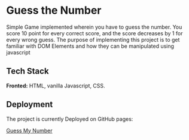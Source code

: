 
# Guess the Number 
Simple Game implemented wherein you have to guess the number. You score
10 point for every correct score, and the score decreases by 1 for every 
wrong guess. The purpose of implementing this project is to get familiar 
with DOM Elements and how they can be manipulated using javascript
## Tech Stack

**Fronted:** HTML, vanilla Javascript, CSS. 

## Deployment

The project is currently Deployed on GitHub pages:

[Guess My Number](https://rameshtavishwakarma.github.io/Guess-My-Number-/)


  
